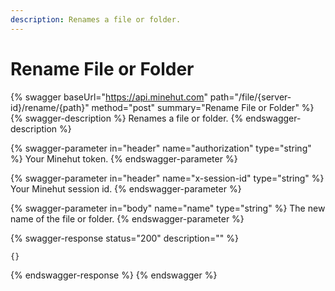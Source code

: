 ```yaml
---
description: Renames a file or folder.
---
```


# Rename File or Folder

{% swagger baseUrl="https://api.minehut.com" path="/file/{server-id}/rename/{path}" method="post" summary="Rename File or Folder" %}
{% swagger-description %}
Renames a file or folder.
{% endswagger-description %}

{% swagger-parameter in="header" name="authorization" type="string" %}
Your Minehut token.
{% endswagger-parameter %}

{% swagger-parameter in="header" name="x-session-id" type="string" %}
Your Minehut session id.
{% endswagger-parameter %}

{% swagger-parameter in="body" name="name" type="string" %}
The new name of the file or folder.
{% endswagger-parameter %}

{% swagger-response status="200" description="" %}
```
{}
```
{% endswagger-response %}
{% endswagger %}
